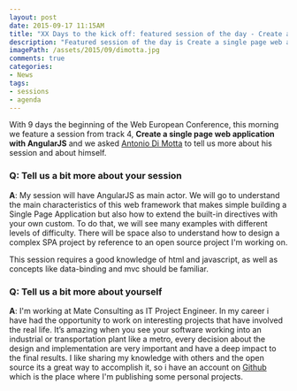 ```yaml
---
layout: post
date: 2015-09-17 11:15AM
title: "XX Days to the kick off: featured session of the day - Create a single page web application with AngularJS by Antonio Di Motta"
description: "Featured session of the day is Create a single page web application with AngularJS by Antonio Di Motta"
imagePath: /assets/2015/09/dimotta.jpg
comments: true
categories:
- News
tags:
- sessions
- agenda
---
```


With 9 days the beginning of the Web European Conference, this morning we feature a session from track 4, **Create a single page web application with AngularJS** and we asked [Antonio Di Motta](http://www.dimotta.net/) to tell us more about his session and about himself.

### Q: Tell us a bit more about your session
**A**: My session will have AngularJS as main actor. We will go to understand the main characteristics of this web framework that makes simple building a Single Page Application but also how to extend the built-in directives with your own custom. To do that, we will see many examples with different levels of difficulty. There will be space also to understand how to design a complex SPA project by reference to an open source project I'm working on.

This session requires a good knowledge of html and javascript, as well as concepts like data-binding and mvc should be familiar.


### Q: Tell us a bit more about yourself
**A**: I'm working at Mate Consulting as IT Project Engineer. In my career i have had the opportunity to work on interesting projects that have involved the real life. It’s amazing when you see your software working into an industrial or transportation plant like a metro, every decision about the design and implementation are very important and have a deep impact to the final results. I like sharing my knowledge with others and the open source its a great way to accomplish it, so i have an account on [Github](http://Github.com/antdimot) which is the place where I'm publishing some personal projects.
